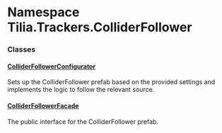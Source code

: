 # Namespace Tilia.Trackers.ColliderFollower

### Classes

#### [ColliderFollowerConfigurator]

Sets up the ColliderFollower prefab based on the provided settings and implements the logic to follow the relevant source.

#### [ColliderFollowerFacade]

The public interface for the ColliderFollower prefab.

[ColliderFollowerConfigurator]: ColliderFollowerConfigurator.md
[ColliderFollowerFacade]: ColliderFollowerFacade.md

